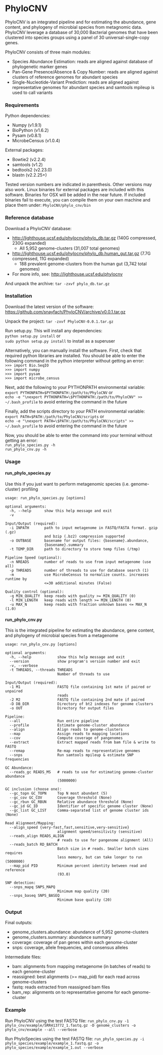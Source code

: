 # PhyloCNV
PhyloCNV is an integrated pipeline and for estimating the abundance, gene content, and phylogeny of microbial species from metagnomic data.  PhyloCNV leverage a database of 30,000 Bacterial genomes that have been clustered into species groups using a panel of 30 universal-single-copy genes. 

PhyloCNV consists of three main modules: 
* Species Abundance Estimation: reads are aligned against database of phylogenetic marker genes
* Pan-Gene Presence/Absence & Copy Number: reads are aligned against clusters of reference genomes for abundant species
* Single-Nucleotide-Variant Prediction: reads are aligned against representative genomes for abundant species and samtools mpileup is used to call variants


### Requirements
Python dependencies: 
* Numpy (v1.9.1)
* BioPython (v1.6.2)
* Pysam (v0.8.1)
* MicrobeCensus (v1.0.4)

External packages:
* Bowtie2 (v2.2.4)
* samtools (v1.2)
* bedtools2 (v2.23.0)
* blastn (v2.2.25+)

Tested version numbers are indicated in parenthesis. Other versions may also work.
Linux binaries for external packages are included with this software. Binaries for OSX will be added in the near future.
If included binaries fail to execute, you can compile them on your own machine and place them under: `PhyloCNV/phylo_cnv/bin`

### Reference database
Download a PhyloCNV database: 
* http://lighthouse.ucsf.edu/phylocnv/phylo_db.tar.gz (140G compressed, 230G expanded)  
  * All 5,952 genome-clusters (31,007 total genomes)  
* http://lighthouse.ucsf.edu/phylocnv/phylo_db.human_gut.tar.gz (7.7G compressed, 11G expanded)  
  * 188 prevalent genome-clusters from the human gut (3,742 total genomes)  
* For more info, see: http://lighthouse.ucsf.edu/phylocnv  
  
And unpack the archive: `tar -zxvf phylo_db.tar.gz`  

### Installation

Download the latest version of the software: https://github.com/snayfach/PhyloCNV/archive/v0.0.1.tar.gz 

Unpack the project: `tar -zxvf PhyloCNV-0.0.1.tar.gz`

Run setup.py. This will install any dependencies:  
`python setup.py install` or  
`sudo python setup.py install` to install as a superuser

Alternatively, you can manually install the software.
First, check that required python libraries are installed. You should be able to enter the following command in the python interpreter without getting an error:  
`>>> import Bio.SeqIO`  
`>>> import numpy`  
`>>> import pysam`  
`>>> import microbe_census`  

Next, add the following to your PYTHONPATH environmental variable:  
`export PYTHONPATH=$PYTHONPATH:/path/to/PhyloCNV` or  
`echo -e "\nexport PYTHONPATH=\$PYTHONPATH:/path/to/PhyloCNV" >> ~/.bash_profile` to avoid entering the command in the future

Finally, add the scripts directory to your PATH environmental variable:  
`export PATH=$PATH:/path/to/PhyloCNV/scripts` or  
`echo -e "\nexport PATH=\$PATH:/path/to/PhyloCNV/scripts" >> ~/.bash_profile` to avoid entering the command in the future

Now, you should be able to enter the command into your terminal without getting an error:  
`run_phylo_species.py -h`  
`run_phylo_cnv.py -h`

### Usage

#### run_phylo_species.py
Use this if you just want to perform metagenomic species (i.e. genome-cluster) profiling
```
usage: run_phylo_species.py [options]

optional arguments:
  -h, --help      show this help message and exit
  -v

Input/Output (required):
  -i INPATH       path to input metagenome in FASTQ/FASTA format. gzip (.gz)
                  and bzip (.bz2) compression supported
  -o OUTBASE      basename for output files: {basename}.abundance,
                  {basename}.summary
  -t TEMP_DIR     path to directory to store temp files (/tmp)

Pipeline Speed (optional):
  -n NREADS       number of reads to use from input metagenome (use all)
  -p THREADS      number of threads to use for database search (1)
  -m              use MicrobeCensus to normalize counts. increases runtime by
                  <=30 additional minutes (False)

Quality control (optional):
  -q MIN_QUALITY  keep reads with quality >= MIN_QUALITY (0)
  -l MIN_LENGTH   keep reads with length >= MIN_LENGTH (0)
  -u MAX_N        keep reads with fraction unknown bases <= MAX_N (1.0)
```

#### run_phylo_cnv.py 
This is the integrated pipeline for estimating the abundance, gene content, and phylogeny of microbial species from a metagenome
```
usage: run_phylo_cnv.py [options]

optional arguments:
  -h, --help            show this help message and exit
  --version             show program's version number and exit
  -v, --verbose
  -t THREADS, --threads THREADS
                        Number of threads to use

Input/Output (required):
  -1 M1                 FASTQ file containing 1st mate if paired or unpaired
                        reads
  -2 M2                 FASTQ file containing 2nd mate if paired
  -D DB_DIR             Directory of bt2 indexes for genome clusters
  -o OUT                Directory for output files

Pipeline:
  --all                 Run entire pipeline
  --profile             Estimate genome-cluster abundance
  --align               Align reads to genome-clusters
  --map                 Assign reads to mapping locations
  --cov                 Compute coverage of pangenomes
  --extract             Extract mapped reads from bam file & write to FASTQ
  --remap               Re-map reads to representative genomes
  --snps                Run samtools mpileup & estimate SNP frequencies

GC Abundance:
  --reads_gc READS_MS   # reads to use for estimating genome-cluster abundance
                        (5000000)

GC inclusion (choose one):
  --gc_topn GC_TOPN     Top N most abundant (5)
  --gc_cov GC_COV       Coverage threshold (None)
  --gc_rbun GC_RBUN     Relative abundance threshold (None)
  --gc_id GC_ID         Identifier of specific genome cluster (None)
  --gc_list GC_LIST     Comma-separated list of genome cluster ids (None)

Read Alignment/Mapping:
  --align_speed {very-fast,fast,sensitive,very-sensitive}
                        alignment speed/sensitivity (sensitive)
  --reads_align READS_ALIGN
                        # reads to use for pangenome alignment (All)
  --reads_batch RD_BATCH
                        Batch size in # reads. Smaller batch sizes requires
                        less memory, but can take longer to run (5000000)
  --map_pid PID         Minimum percent identity between read and reference
                        (93.0)

SNP detection:
  --snps_mapq SNPS_MAPQ
                        Minimum map quality (20)
  --snps_baseq SNPS_BASEQ
                        Minimum base quality (20)  
```

### Output
Final outputs:  
* genome_clusters.abundance: abundance of 5,952 genome-clusters
* genome_clusters.summary: abundance summary
* coverage: coverage of pan genes within each genome-cluster  
* snps: coverage, allele frequencies, and consensus alleles   

Intermediate files:  
* bam: alignments from mapping metagenome (in batches of reads) to each genome-cluster  
* reassigned: best alignments (>= map_pid) for each read across genome-clusters  
* fastq: reads extracted from reassigned bam files  
* bam_rep: alignments on to representative genome for each genome-cluster  

### Example
Run PhyloCNV using the test FASTQ file:
`run_phylo_cnv.py -1 phylo_cnv/example/SRR413772_1.fastq.gz -D genome_clusters -o phylo_cnv/example --all --verbose`

Run PhyloSpecies using the test FASTQ file: 
`run_phylo_species.py -i phylo_species/example/example_1.fastq.gz -o phylo_species/example/example_1.out --verbose`
